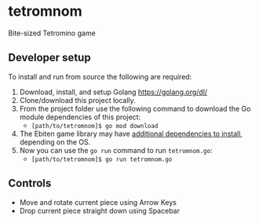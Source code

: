 # tetromnom
Bite-sized Tetromino game

## Developer setup
To install and run from source the following are required:
1. Download, install, and setup Golang https://golang.org/dl/
2. Clone/download this project locally.
3. From the project folder use the following command to download the Go module dependencies of this project:
    * `[path/to/tetromnom]$ go mod download`
4. The Ebiten game library may have [additional dependencies to install](https://ebiten.org/documents/install.html),
   depending on the OS.
5. Now you can use the `go run` command to run `tetromnom.go`:
    * `[path/to/tetromnom]$ go run tetromnom.go`

## Controls
* Move and rotate current piece using Arrow Keys
* Drop current piece straight down using Spacebar
